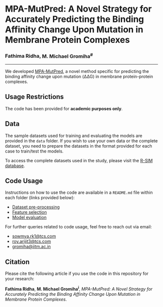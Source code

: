 # **MPA-MutPred: A Novel Strategy for Accurately Predicting the Binding Affinity Change Upon Mutation in Membrane Protein Complexes**

### **Fathima Ridha**, **M. Michael Gromiha<sup>#</sup>**

---
We developed [MPA-MutPred](https://web.iitm.ac.in/bioinfo2/MPA-MutPred/), a novel method specific for predicting the binding affinity change upon mutation (ΔΔG) in membrane protein-protein complexes.

## Usage Restrictions

The code has been provided for **academic purposes only**.

## Data

The sample datasets used for training and evaluating the models are provided in the `data` folder. If you wish to use your own data or the complete dataset, you need to prepare the datasets in the format provided for each case to train/test the models.

To access the complete datasets used in the study, please visit the [R-SIM database](http://your-database-link.com).

## Code Usage

Instructions on how to use the code are available in a `README.md` file within each folder (links provided below):

- [Dataset pre-processing](./path-to-dataset-preprocessing)
- [Feature selection](./path-to-feature-selection)
- [Model evaluation](./path-to-model-evaluation)

For further queries related to code usage, feel free to reach out via email:
- sowmya.rk1@tcs.com
- roy.arijit3@tcs.com
- gromiha@iitm.ac.in

## Citation

Please cite the following article if you use the code in this repository for your research:

**Fathima Ridha**, **M. Michael Gromiha<sup>i</sup>**, _MPA-MutPred: A Novel Strategy for Accurately Predicting the Binding Affinity Change Upon Mutation in Membrane Protein Complexes_.
